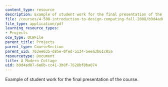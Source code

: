```yaml
---
content_type: resource
description: Example of student work for the final presentation of the course.
file: /courses/4-500-introduction-to-design-computing-fall-2008/b9d4ad076e6bcc413b8f7628bf8ba874_final_4.pdf
file_type: application/pdf
learning_resource_types:
- Projects
ocw_type: OCWFile
parent_title: Projects
parent_type: CourseSection
parent_uid: 763ee635-d85e-0fed-5134-5eea3b61c05a
resourcetype: Document
title: A Modern Cottage
uid: b9d4ad07-6e6b-cc41-3b8f-7628bf8ba874
---
```

Example of student work for the final presentation of the course.

